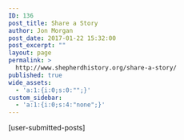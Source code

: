 ```yaml
---
ID: 136
post_title: Share a Story
author: Jon Morgan
post_date: 2017-01-22 15:32:00
post_excerpt: ""
layout: page
permalink: >
  http://www.shepherdhistory.org/share-a-story/
published: true
wide_assets:
  - 'a:1:{i:0;s:0:"";}'
custom_sidebar:
  - 'a:1:{i:0;s:4:"none";}'
---
```

[user-submitted-posts]